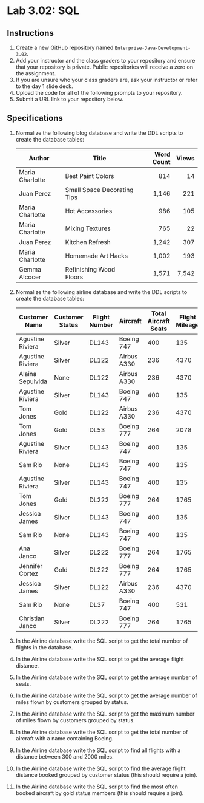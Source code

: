 # Lab 3.02: SQL

## Instructions

1. Create a new GitHub repository named `Enterprise-Java-Development-3.02`.
2. Add your instructor and the class graders to your repository and ensure that your repository is private. Public repositories will receive a zero on the assignment.
3. If you are unsure who your class graders are, ask your instructor or refer to the day 1 slide deck.
4. Upload the code for all of the following prompts to your repository.
5. Submit a URL link to your repository below.

## Specifications

1. Normalize the following blog database and write the DDL scripts to create the database tables:

    | Author           | Title                        | Word Count | Views |
    |------------------|------------------------------|-----------:|------:|
    | Maria Charlotte  | Best Paint Colors            |        814 |    14 |
    | Juan Perez       | Small Space Decorating Tips  |      1,146 |   221 |
    | Maria Charlotte  | Hot Accessories              |        986 |   105 |
    | Maria Charlotte  | Mixing Textures              |        765 |    22 |
    | Juan Perez       | Kitchen Refresh              |      1,242 |   307 |
    | Maria Charlotte  | Homemade Art Hacks           |      1,002 |   193 |
    | Gemma Alcocer    | Refinishing Wood Floors      |      1,571 | 7,542 |

2. Normalize the following airline database and write the DDL scripts to create the database tables:

    | Customer Name       | Customer Status | Flight Number | Aircraft     | Total Aircraft Seats | Flight Mileage | Total Customer Mileage |
    |---------------------|-----------------|---------------|--------------|----------------------|----------------|------------------------|
    | Agustine Riviera    | Silver          | DL143         | Boeing 747   | 400                  | 135            | 115235                 |
    | Agustine Riviera    | Silver          | DL122         | Airbus A330  | 236                  | 4370           | 115235                 |
    | Alaina Sepulvida    | None            | DL122         | Airbus A330  | 236                  | 4370           | 6008                   |
    | Agustine Riviera    | Silver          | DL143         | Boeing 747   | 400                  | 135            | 115235                 |
    | Tom Jones           | Gold            | DL122         | Airbus A330  | 236                  | 4370           | 205767                 |
    | Tom Jones           | Gold            | DL53          | Boeing 777   | 264                  | 2078           | 205767                 |
    | Agustine Riviera    | Silver          | DL143         | Boeing 747   | 400                  | 135            | 115235                 |
    | Sam Rio             | None            | DL143         | Boeing 747   | 400                  | 135            | 2653                   |
    | Agustine Riviera    | Silver          | DL143         | Boeing 747   | 400                  | 135            | 115235                 |
    | Tom Jones           | Gold            | DL222         | Boeing 777   | 264                  | 1765           | 205767                 |
    | Jessica James       | Silver          | DL143         | Boeing 747   | 400                  | 135            | 127656                 |
    | Sam Rio             | None            | DL143         | Boeing 747   | 400                  | 135            | 2653                   |
    | Ana Janco           | Silver          | DL222         | Boeing 777   | 264                  | 1765           | 136773                 |
    | Jennifer Cortez     | Gold            | DL222         | Boeing 777   | 264                  | 1765           | 300582                 |
    | Jessica James       | Silver          | DL122         | Airbus A330  | 236                  | 4370           | 127656                 |
    | Sam Rio             | None            | DL37          | Boeing 747   | 400                  | 531            | 2653                   |
    | Christian Janco     | Silver          | DL222         | Boeing 777   | 264                  | 1765           | 14642                  |

3. In the Airline database write the SQL script to get the total number of flights in the database.
4. In the Airline database write the SQL script to get the average flight distance.
5. In the Airline database write the SQL script to get the average number of seats.
6. In the Airline database write the SQL script to get the average number of miles flown by customers grouped by status.
7. In the Airline database write the SQL script to get the maximum number of miles flown by customers grouped by status.
8. In the Airline database write the SQL script to get the total number of aircraft with a name containing Boeing.
9. In the Airline database write the SQL script to find all flights with a distance between 300 and 2000 miles.
10. In the Airline database write the SQL script to find the average flight distance booked grouped by customer status (this should require a join).
11. In the Airline database write the SQL script to find the most often booked aircraft by gold status members (this should require a join).

